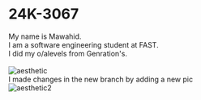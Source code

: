 # 24K-3067
My name is Mawahid.\
I am a software engineering student at FAST.\
I did my o/alevels from Genration's.\
\
![aesthetic](https://www.boredpanda.com/blog/wp-content/uploads/2023/10/20-MOST-AESTHETIC-WALLPAPERS-651dcf65b6517-png__880.jpg)\
I made changes in the new branch by adding a new pic\
![aesthetic2](https://piktochart.com/wp-content/uploads/2023/05/large-163-600x338.jpg)
